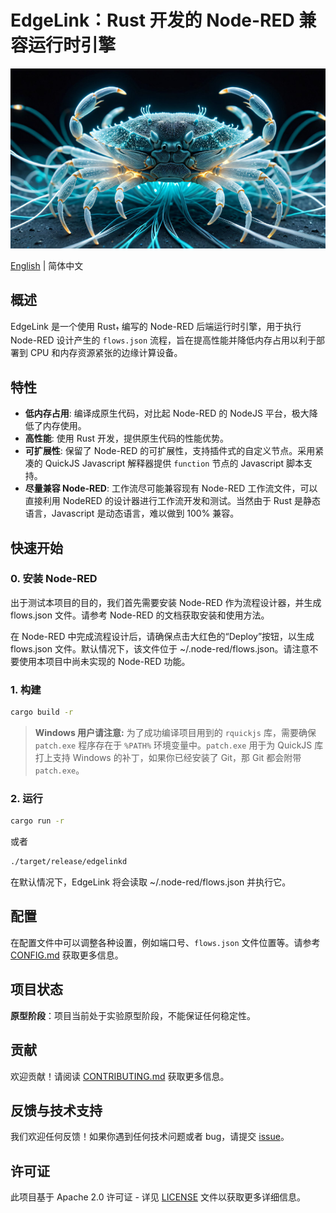 # EdgeLink：Rust 开发的 Node-RED 兼容运行时引擎

![Node-RED Rust Backend](assets/banner.jpg)

[English](README.md) | 简体中文

## 概述

EdgeLink 是一个使用 Rust<sub>†</sub> 编写的 Node-RED 后端运行时引擎，用于执行 Node-RED 设计产生的 `flows.json` 流程，旨在提高性能并降低内存占用以利于部署到
CPU 和内存资源紧张的边缘计算设备。

## 特性

- **低内存占用**: 编译成原生代码，对比起 Node-RED 的 NodeJS 平台，极大降低了内存使用。
- **高性能**: 使用 Rust 开发，提供原生代码的性能优势。
- **可扩展性**: 保留了 Node-RED 的可扩展性，支持插件式的自定义节点。采用紧凑的 QuickJS Javascript 解释器提供 `function` 节点的 Javascript 脚本支持。
- **尽量兼容 Node-RED**: 工作流尽可能兼容现有 Node-RED 工作流文件，可以直接利用 NodeRED 的设计器进行工作流开发和测试。当然由于 Rust 是静态语言，Javascript 是动态语言，难以做到 100% 兼容。

## 快速开始

### 0. 安装 Node-RED

出于测试本项目的目的，我们首先需要安装 Node-RED 作为流程设计器，并生成 flows.json 文件。请参考 Node-RED 的文档获取安装和使用方法。

在 Node-RED 中完成流程设计后，请确保点击大红色的“Deploy”按钮，以生成 flows.json 文件。默认情况下，该文件位于 ~/.node-red/flows.json。请注意不要使用本项目中尚未实现的 Node-RED 功能。

### 1. 构建

```bash
cargo build -r
```

> **Windows 用户请注意:** 为了成功编译项目用到的 `rquickjs` 库，需要确保 `patch.exe` 程序存在于 `%PATH%` 环境变量中。`patch.exe` 用于为 QuickJS 库打上支持 Windows 的补丁，如果你已经安装了 Git，那 Git 都会附带 `patch.exe`。

### 2. 运行

```bash
cargo run -r
```

或者

```bash
./target/release/edgelinkd
```

在默认情况下，EdgeLink 将会读取 ~/.node-red/flows.json 并执行它。

## 配置

在配置文件中可以调整各种设置，例如端口号、`flows.json` 文件位置等。请参考 [CONFIG.md](docs/CONFIG.md) 获取更多信息。

## 项目状态

**原型阶段**：项目当前处于实验原型阶段，不能保证任何稳定性。

## 贡献

欢迎贡献！请阅读 [CONTRIBUTING.md](.github/CONTRIBUTING.md) 获取更多信息。


## 反馈与技术支持

我们欢迎任何反馈！如果你遇到任何技术问题或者 bug，请提交 [issue](https://github.com/edge-link/edgelink.rs/issues)。

## 许可证

此项目基于 Apache 2.0 许可证 - 详见 [LICENSE](LICENSE) 文件以获取更多详细信息。